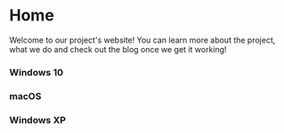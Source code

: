 # Home

Welcome to our project's website! You can learn more about the project, what we do and check out the blog once we get it working!

### Windows 10

### macOS

### Windows XP
